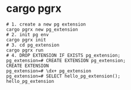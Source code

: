 <!--
    Licensed to the Apache Software Foundation (ASF) under one
    or more contributor license agreements.  See the NOTICE file
    distributed with < this work for additional information
    regarding copyright ownership.  The ASF licenses this file
    to you under the Apache License, Version 2.0 (the
    "License"); you may not use this file except in compliance
    with the License.  You may obtain a copy of the License at

      http://www.apache.org/licenses/LICENSE-2.0

    Unless required by applicable law or agreed to in writing,
    software distributed under the License is distributed on an
    "AS IS" BASIS, WITHOUT WARRANTIES OR CONDITIONS OF ANY
    KIND, either express or implied.  See the License for the
    specific language governing permissions and limitations
    under the License.
-->

# cargo pgrx

```shell
# 1. create a new pg extension 
cargo pgrx new pg_extension
# 2. init pg env
cargo pgrx init
# 3. cd pg_extension
cargo pgrx run
# 4. DROP EXTENSION IF EXISTS pg_extension;
pg_extension=# CREATE EXTENSION pg_extension;
CREATE EXTENSION
pg_extension=# \dx+ pg_extension
pg_extension=# SELECT hello_pg_extension();
hello_pg_extension
```
